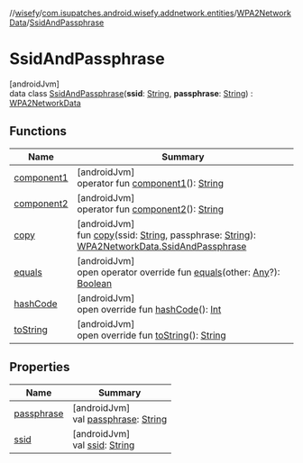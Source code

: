 //[wisefy](../../../../index.md)/[com.isupatches.android.wisefy.addnetwork.entities](../../index.md)/[WPA2NetworkData](../index.md)/[SsidAndPassphrase](index.md)

# SsidAndPassphrase

[androidJvm]\
data class [SsidAndPassphrase](index.md)(**ssid**: [String](https://kotlinlang.org/api/latest/jvm/stdlib/kotlin/-string/index.html), **passphrase**: [String](https://kotlinlang.org/api/latest/jvm/stdlib/kotlin/-string/index.html)) : [WPA2NetworkData](../index.md)

## Functions

| Name | Summary |
|---|---|
| [component1](component1.md) | [androidJvm]<br>operator fun [component1](component1.md)(): [String](https://kotlinlang.org/api/latest/jvm/stdlib/kotlin/-string/index.html) |
| [component2](component2.md) | [androidJvm]<br>operator fun [component2](component2.md)(): [String](https://kotlinlang.org/api/latest/jvm/stdlib/kotlin/-string/index.html) |
| [copy](copy.md) | [androidJvm]<br>fun [copy](copy.md)(ssid: [String](https://kotlinlang.org/api/latest/jvm/stdlib/kotlin/-string/index.html), passphrase: [String](https://kotlinlang.org/api/latest/jvm/stdlib/kotlin/-string/index.html)): [WPA2NetworkData.SsidAndPassphrase](index.md) |
| [equals](../../../com.isupatches.android.wisefy.wifi.delegates/-legacy-wifi-delegate/index.md#585090901%2FFunctions%2F1622544596) | [androidJvm]<br>open operator override fun [equals](../../../com.isupatches.android.wisefy.wifi.delegates/-legacy-wifi-delegate/index.md#585090901%2FFunctions%2F1622544596)(other: [Any](https://kotlinlang.org/api/latest/jvm/stdlib/kotlin/-any/index.html)?): [Boolean](https://kotlinlang.org/api/latest/jvm/stdlib/kotlin/-boolean/index.html) |
| [hashCode](../../../com.isupatches.android.wisefy.wifi.delegates/-legacy-wifi-delegate/index.md#1794629105%2FFunctions%2F1622544596) | [androidJvm]<br>open override fun [hashCode](../../../com.isupatches.android.wisefy.wifi.delegates/-legacy-wifi-delegate/index.md#1794629105%2FFunctions%2F1622544596)(): [Int](https://kotlinlang.org/api/latest/jvm/stdlib/kotlin/-int/index.html) |
| [toString](../../../com.isupatches.android.wisefy.wifi.delegates/-legacy-wifi-delegate/index.md#1616463040%2FFunctions%2F1622544596) | [androidJvm]<br>open override fun [toString](../../../com.isupatches.android.wisefy.wifi.delegates/-legacy-wifi-delegate/index.md#1616463040%2FFunctions%2F1622544596)(): [String](https://kotlinlang.org/api/latest/jvm/stdlib/kotlin/-string/index.html) |

## Properties

| Name | Summary |
|---|---|
| [passphrase](passphrase.md) | [androidJvm]<br>val [passphrase](passphrase.md): [String](https://kotlinlang.org/api/latest/jvm/stdlib/kotlin/-string/index.html) |
| [ssid](ssid.md) | [androidJvm]<br>val [ssid](ssid.md): [String](https://kotlinlang.org/api/latest/jvm/stdlib/kotlin/-string/index.html) |
